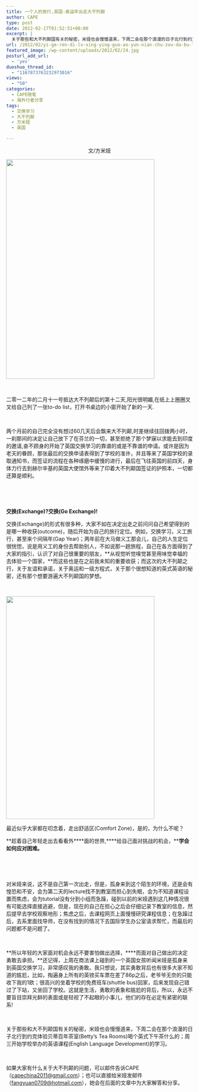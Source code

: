 ```yaml
---
title: 一个人的旅行,英国-奥运年出走大不列颠
author: CAPE
type: post
date: 2012-02-17T01:52:51+00:00
excerpt: |
  关于那些和大不列颠国有关的秘密，米娅也会慢慢道来，下周二会在那个浪漫的日子北行到约克体验贝蒂百年茶室(Betty's Tea Rooms)喝个英式下午茶什么的；周三开始学校举办的英语课程(English Language Development)的学习。
url: /2012/02/yi-ge-ren-di-lv-xing-ying-guo-ao-yun-nian-chu-zou-da-bu-lie-dian/
featured_image: /wp-content/uploads/2012/02/24.jpg
posturl_add_url:
  - 'yes'
duoshuo_thread_id:
  - "1167873763232973016"
views:
  - "50"
categories:
  - CAPE随笔
  - 海外行者分享
tags:
  - 交换学习
  - 大不列颠
  - 方米娅
  - 英国

---
```

<p style="text-align: center;">
  文/方米娅
</p>

<p style="text-align: left;">
  <a href="http://www.capechina.org/wp-content/uploads/2012/02/15.jpg"><img class="wp-image-2544 alignnone" title="1" src="http://www.capechina.org/wp-content/uploads/2012/02/15-e1329441583896.jpg" alt="" width="400" height="591" /></a>
</p>

&nbsp;

二零一二年的二月十一号抵达大不列颠后的第十二天,阳光很明媚,在纸上上圈圈叉叉给自己列了一张to-do list，打开书桌边的小窗开始了新的一天.

&nbsp;

两个月前的自己完全没有想过60几天后会飘来大不列颠,时差继续往回拨两小时，一刹那间的决定让自己放下了在芬兰的一切，甚至拒绝了那个梦寐以求能去到印度的邀请,奋不顾身的开始了英国交换学习的靠谱的或是不靠谱的申请。或许是因为老天的眷顾，那张最后的交换申请表得到了学校的准许，并且等来了英国学校的录取通知书，而签证的流程在各种琢磨中缓慢的进行，最后在飞往英国的前四天，身体力行去到赫尔辛基的英国大使馆外等来了印着大不列颠国签证的护照本，一切都还算是顺利。

&nbsp;

&nbsp;

**交换(Exchange)?交换(Go Exchange)!**

交换(Exchange)的形式有很多种，大家不如在决定出走之前问问自己希望得到的是哪一种收获(outcome)，随后开始为自己的旅行定位。例如，交换学习，义工旅行，甚至来个间隔年(Gap Year)；两年前在大马做义工那会儿，自己的人生定位很恍惚，说是用义工的身份去帮助别人，不如说那一趟旅程，自己在各方面得到了大家的指引，认识了对自己很重要的朋友，**从视觉听觉嗅觉甚至用味觉幸福的去体验一个国家，**而这些也是在之前我未知的重要收获；而这次的大不列颠之行，关于友谊和承诺，关于奥运和一级方程式，关于那个很想知道的英式英语的秘密，还有那个想要游遍大不列颠国的梦想。

&nbsp;

<img class="wp-image-2543 alignright" style="border-style: initial; border-color: initial;" title="2" src="http://www.capechina.org/wp-content/uploads/2012/02/24.jpg" alt="" width="400" height="600" srcset="http://hicape.com/wp-content/uploads/2012/02/24.jpg 571w, http://hicape.com/wp-content/uploads/2012/02/24-199x300.jpg 199w" sizes="(max-width: 400px) 100vw, 400px" /> 

最近似乎大家都在叨念着，走出舒适区(Comfort Zone)，是的，为什么不呢？

**趁着自己年轻走出去看看外****面的世界,****给自己面对挑战的机会，****学会如何应对困难。**

&nbsp;

&nbsp;

对米娅来说，这不是自己第一次出走，但是，孤身来到这个陌生的环境，还是会有惶恐和不安，会为第二天的lecture找不到教室而担心到失眠，会为不知道课程设置而焦虑，会为tutorial没有分到小组而急躁，碰到以前的米娅遇到这几种情况很有可能选择直接逃避，但是，现在的自己在担心之后会仔细记录下教室的信息，然后提早去学校观察地形；焦虑之后，去课程网页上面慢慢研究课程信息；在急躁过后，去系里面找导师，在没有找到的情况下去国际学生办公室请求帮忙，而最后的问题都不是问题了。

&nbsp;

**所以年轻的大家面对机会永远不要害怕做出选择，****而面对自己做出的决定勇敢去承担。**还记得，上周在商法课上碰到的一个英国女孩听闻米娅是孤身来到英国交换学习，非常感叹我的勇敢。我只想说，其实勇敢背后也有很多大家不知道的尴尬，比如，掏遍身上所有的英镑买车票在差了86p之后，老爷爷无奈的只能收下我的1欧；很高兴的坐着学校的免费班车(shuttle bus)回家，后来发现自己错过了下站，又坐回了学校。这就是生活，勇敢的表象和尴尬的背后，所以，永远不要盲目崇拜光鲜的表面或是轻视了不起眼的小事儿，他们的存在必定有紧密的联系!

&nbsp;

关于那些和大不列颠国有关的秘密，米娅也会慢慢道来，下周二会在那个浪漫的日子北行到约克体验贝蒂百年茶室(Betty&#8217;s Tea Rooms)喝个英式下午茶什么的；周三开始学校举办的英语课程(English Language Development)的学习。

&nbsp;

如果大家有什么关于大不列颠的问题，可以邮件告诉CAPE（capechina2011@gmail.com）；也可以直接给米娅发邮件（<a href="mailto:fangyuan0709@hotmail.com" target="_blank">fangyuan0709@hotmail.com</a>），她会在后面的文章中为大家解答和分享。